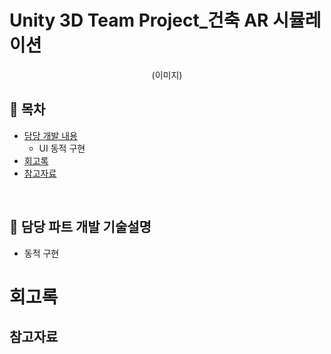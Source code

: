 # Unity 3D Team Project_건축 AR 시뮬레이션
<div align=center>
 
(이미지)
</div>

## :memo: 목차
- [담당 개발 내용](#담당_개발_내용)
  - UI 동적 구현
- [회고록](#회고록)
- [참고자료](#참고자료)


</br>

## :gem: 담당 파트 개발 기술설명
- 동적 구현

# 회고록

## 참고자료
